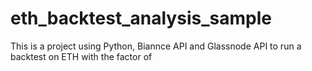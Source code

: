 # eth_backtest_analysis_sample

This is a project using Python, Biannce API and Glassnode API to run a backtest on ETH with the factor of 
